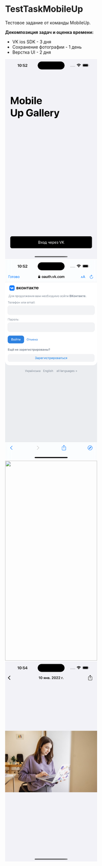 # TestTaskMobileUp

Тестовое задание от команды MobileUp.

**Декомпозиция задач и оценка времени:**

* VK ios SDK - 3 дня
* Сохранение фотографии - 1 день
* Верстка UI - 2 дня

<img src="https://github.com/Demiantcev/TestTaskMobileUp/blob/main/MobileUp/Simulator%20Screenshot%20-%20iPhone%2014%20Pro%20Max%20-%202023-04-26%20at%2022.53.16.png"
width="300" height="650">
<img src="https://github.com/Demiantcev/TestTaskMobileUp/blob/main/MobileUp/Simulator%20Screenshot%20-%20iPhone%2014%20Pro%20Max%20-%202023-04-26%20at%2022.53.40.png"
width="300" height="650">
<img src="https://github.com/Demiantcev/TestTaskMobileUp/blob/main/MobileUp/Simulator%20Screenshot%20-%20iPhone%2014%20Pro%20Max%20-%202023-04-26%20at%2022.54.09.png"
width="300" height="650">
<img src="https://github.com/Demiantcev/TestTaskMobileUp/blob/main/MobileUp/Simulator%20Screenshot%20-%20iPhone%2014%20Pro%20Max%20-%202023-04-26%20at%2022.54.12.png"
width="300" height="650">
